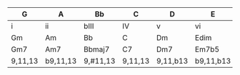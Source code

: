 |G|A|Bb|C|D|E|F|
|-|-|-|-|-|-|-| 
|i|ii|bIII|IV|v|vi|bVII|
|Gm|Am|Bb|C|Dm|Edim|F|
|Gm7|Am7|Bbmaj7|C7|Dm7|Em7b5|Fmaj7|
| 9,11,13 | b9,11,13 | 9,#11,13 | 9,11,13 | 9,11,b13 | b9,11,b13 | 9,11,13
